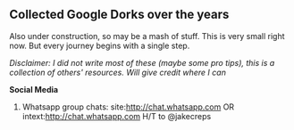 ## Collected Google Dorks over the years

Also under construction, so may be a mash of stuff.
This is very small right now.  But every journey begins with a single step.

*Disclaimer: I did not write most of these (maybe some pro tips), this is a collection of others' resources.  Will give credit where I can*

**Social Media**
1.  Whatsapp group chats: site:http://chat.whatsapp.com OR intext:http://chat.whatsapp.com  H/T to @jakecreps


